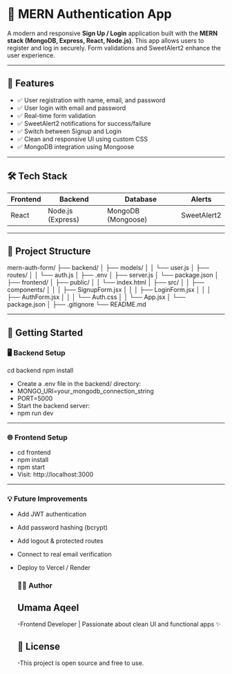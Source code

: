 # 🔐 MERN Authentication App

A modern and responsive **Sign Up / Login** application built with the **MERN stack (MongoDB, Express, React, Node.js)**. This app allows users to register and log in securely. Form validations and SweetAlert2 enhance the user experience.

---

## 📌 Features

- ✅ User registration with name, email, and password
- ✅ User login with email and password
- ✅ Real-time form validation
- ✅ SweetAlert2 notifications for success/failure
- ✅ Switch between Signup and Login
- ✅ Clean and responsive UI using custom CSS
- ✅ MongoDB integration using Mongoose

---

## 🛠️ Tech Stack

| Frontend | Backend | Database | Alerts |
|----------|---------|----------|--------|
| React    | Node.js (Express) | MongoDB (Mongoose) | SweetAlert2 |

---

## 📁 Project Structure 
 mern-auth-form/ ├── backend/ │ ├── models/ │ │ └── user.js │ ├── routes/ │ │ └── auth.js │ ├── .env │ ├── server.js │ └── package.json │ ├── frontend/ │ ├── public/ │ │ └── index.html │ ├── src/ │ │ ├── components/ │ │ │ ├── SignupForm.jsx │ │ │ ├── LoginForm.jsx │ │ │ ├── AuthForm.jsx │ │ │ └── Auth.css │ │ └── App.jsx │ └── package.json │ ├── .gitignore └── README.md 

---

## 🚀 Getting Started

### 🖥️ Backend Setup
cd backend
npm install
- Create a .env file in the backend/ directory:
- MONGO_URI=your_mongodb_connection_string
- PORT=5000
- Start the backend server:
- npm run dev
 ---

  ### 🌐 Frontend Setup
  - cd frontend
  - npm install
  - npm start
  - Visit: http://localhost:3000

 ---
 
  ### 💡 Future Improvements
  - Add JWT authentication
  - Add password hashing (bcrypt)
  - Add logout & protected routes
  - Connect to real email verification
  - Deploy to Vercel / Render

 
 
    ### 🙋‍♀️ Author
    ## Umama Aqeel
    -Frontend Developer | Passionate about clean UI and functional apps ✨
    
    ## 📄 License
    -This project is open source and free to use.
